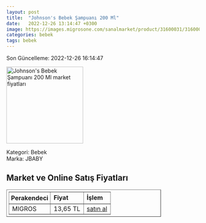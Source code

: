 ```yaml
---
layout: post
title:  "Johnson's Bebek Şampuanı 200 Ml"
date:   2022-12-26 13:14:47 +0300
image: https://images.migrosone.com/sanalmarket/product/31600031/31600031-488cae-1650x1650.jpg
categories: bebek
tags: bebek
---
```


Son Güncelleme: 2022-12-26 16:14:47

<img src="https://images.migrosone.com/sanalmarket/product/31600031/31600031-488cae-1650x1650.jpg" width="200" alt="Johnson's Bebek Şampuanı 200 Ml market fiyatları" />

Kategori: Bebek
<br />
Marka: JBABY

<h2>Market ve Online Satış Fiyatları</h2>

<table border="1" style="padding: 5px;width:80%;">
  <tr>
    <td style="padding: 5px;"><strong>Perakendeci</strong></td>
    <td><strong>Fiyat</strong></td>
    <td><strong>İşlem</strong></td>
  </tr>
  <tr>
              <td title="Migros">MIGROS</td>
              <td>13,65 TL</td>
              <td><a title="Migros" target="_blank" href="https://www.migros.com.tr/johnsons-bebek-sampuani-200-ml-p-1e22d9f">satın al</a></td>
            </tr>
</table>
